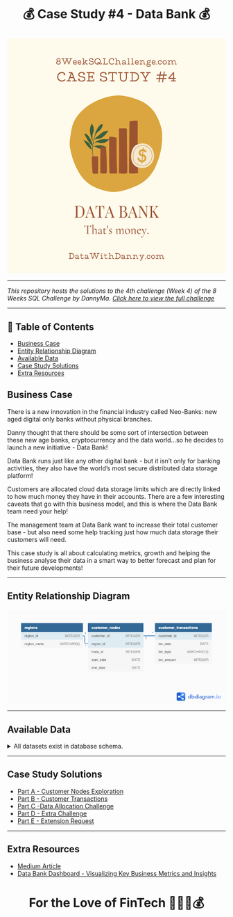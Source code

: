 # <p align="center" style="margin-top: 0px;"> 💰 Case Study #4 - Data Bank 💰

<p align="center" style="margin-bottom: 0px !important;">
<img src="https://github.com/Chisomnwa/SQL-Challenge-Case-Study-4---Data-Bank/blob/main/Images/Data%20Bank%20Logo.png" width="540" height="540">

---
*This repository hosts the solutions to the 4th challenge (Week 4) of the 8 Weeks SQL Challenge by DannyMa. [Click here to view the full challenge](https://8weeksqlchallenge.com/case-study-4/)*

---
## 🧾 Table of Contents
- [Business Case](#business-case)
- [Entity Relationship Diagram](#entity-relationship-diagram)
- [Available Data](#available-data)
- [Case Study Solutions](#case-study-solutions)
- [Extra Resources](#extra-resources)

   
## Business Case
There is a new innovation in the financial industry called Neo-Banks: new aged digital only banks without physical branches.

Danny thought that there should be some sort of intersection between these new age banks, cryptocurrency and the data world…so he decides to launch a new initiative - Data Bank!

Data Bank runs just like any other digital bank - but it isn’t only for banking activities, they also have the world’s most secure distributed data storage platform!

Customers are allocated cloud data storage limits which are directly linked to how much money they have in their accounts. There are a few interesting caveats that go with this business model, and this is where the Data Bank team need your help!

The management team at Data Bank want to increase their total customer base - but also need some help tracking just how much data storage their customers will need.

This case study is all about calculating metrics, growth and helping the business analyse their data in a smart way to better forecast and plan for their future developments!
   
   
---
## Entity Relationship Diagram
<p align="center" style="margin-bottom: 0px !important;">
<img src="https://github.com/Chisomnwa/SQL-Challenge-Case-Study-4---Data-Bank/blob/main/Images/ERD%20-%20%20Data%20Bank.png">
   
   
---
## Available Data
  
<details><summary>
    All datasets exist in database schema.
  </summary> 
  
 #### ``Table 1: Regions``
region_id | region_name
-- | --
1 | Africa
2 | America
3 | Asia
4 | Europe
5 | Oceania

#### ``Table 2: subscriptions``
*Note: this is only customer sample*
customer_id | region_id | node_id | start_date | end_date
-- | -- | -- | -- | --
1 | 3 | 4 | 2020-01-02 | 2020-01-03
2 | 3 | 5 | 2020-01-03 | 2020-01-17
3 | 5 | 4 | 2020-01-27 | 2020-02-18
4 | 5 | 4 | 2020-01-07 | 2020-01-19
5 | 3 | 3 | 2020-01-15 | 2020-01-23
6 | 1 | 1 | 2020-01-11 | 2020-02-06
7 | 2 | 5 | 2020-01-20 | 2020-02-04
8 | 1 | 2 | 2020-01-15 | 2020-01-28
9 | 4 | 5 | 2020-01-21 | 2020-01-25
10 | 3 | 4 | 2020-01-13 | 2020-01-14

#### ``Table 3: Customer Transactions``
*Note: this is only customer sample*
customer_id | txn_date | txn_type | txn_amount
-- | -- | -- | --
429 | 2020-01-21 | deposit | 82
155 | 2020-01-10 | deposit | 712
398 | 2020-01-01 | deposit | 196
255 | 2020-01-14 | deposit | 563
185 | 2020-01-29 | deposit | 626
309 | 2020-01-13 | deposit | 995
312 | 2020-01-20 | deposit | 485
376 | 2020-01-03 | deposit | 706
188 | 2020-01-13 | deposit | 601
138 | 2020-01-11 | deposit | 520

  </details>

   
---
## Case Study Solutions
- [Part A - Customer Nodes Exploration](https://github.com/Chisomnwa/SQL-Challenge-Case-Study-4---Data-Bank/blob/main/A.%20Customer%20Nodes%20Exploration.md)
- [Part B - Customer Transactions](https://github.com/Chisomnwa/SQL-Challenge-Case-Study-4---Data-Bank/blob/main/B.%20Customer_Transactions.md)
- [Part C -Data Allocation Challenge](https://github.com/Chisomnwa/SQL-Challenge-Case-Study-4---Data-Bank/blob/main/C.%20Data%20Allocation%20Challenge.md)
- [Part D - Extra Challenge](https://github.com/Chisomnwa/SQL-Challenge-Case-Study-4---Data-Bank/blob/main/D.%20Extra%20Challenge.md)
- [Part E - Extension Request](https://github.com/Chisomnwa/SQL-Challenge-Case-Study-4---Data-Bank/blob/main/E.%20Extension%20Request.md)
   
   
 ---
 ## Extra Resources
 - [Medium Article](https://medium.com/@chisompromise/8-week-sql-challenge-data-bank-abcfe0ea7722)
 - [Data Bank Dashboard - Visualizing Key Business Metrics and Insights](https://www.novypro.com/project/transaction-data-analysis-and-data-allocation)
   
   
 # <p align="center" style="margin-top: 0px;">For the Love of FinTech 🙌🥰😎💰
 
